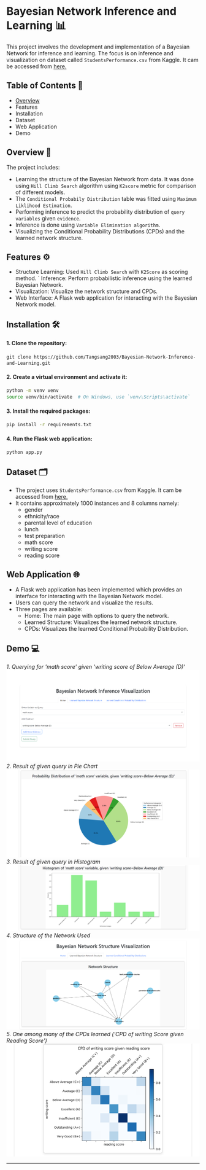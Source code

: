 # Bayesian Network Inference and Learning 📊
This project involves the development and implementation of a Bayesian Network for inference and learning. The focus is on inference and visualization on dataset called `StudentsPerformance.csv` from Kaggle. It cam be accessed from [here.](https://www.kaggle.com/datasets/spscientist/students-performance-in-exams)

## Table of Contents 📃
- [Overview](#overview)
- Features
- Installation
- Dataset
- Web Application
- Demo

## Overview 🔎
The project includes:
- Learning the structure of the Bayesian Network from data. It was done using `Hill Climb Search` algorithm using `K2score` metric for comparison of different models.
- The `Conditional Probabily Distribution` table was fitted using `Maximum Liklihood Estimation`.
- Performing inference to predict the probability distribution of `query variables` given `evidence`.
- Inference is done using `Variable Elimination algorithm`.
- Visualizing the Conditional Probability Distributions (CPDs) and the learned network structure.
## Features ⚙️
- Structure Learning: Used `Hill Climb Search` with `K2Score` as scoring method.
` Inference: Perform probabilistic inference using the learned Bayesian Network.
- Visualization: Visualize the network structure and CPDs.
- Web Interface: A Flask web application for interacting with the Bayesian Network model.
## Installation 🛠️
#### 1. Clone the repository:
```commandline 
git clone https://github.com/Tangsang2003/Bayesian-Network-Inference-and-Learning.git
```

#### 2. Create a virtual environment and activate it:

```bash
python -m venv venv
source venv/bin/activate  # On Windows, use `venv\Scripts\activate`
```
#### 3. Install the required packages:

```bash
pip install -r requirements.txt
```
#### 4. Run the Flask web application: 

```bash
python app.py
```

## Dataset 🗂️
 - The project uses `StudentsPerformance.csv` from Kaggle. It cam be accessed from [here.](https://www.kaggle.com/datasets/spscientist/students-performance-in-exams)
 - It contains approximately 1000 instances and 8 columns namely:
   - gender
   - ethnicity/race
   - parental level of education
   - lunch
   - test preparation
   - math score
   - writing score
   - reading score

## Web Application 🌐
- A Flask web application has been implemented which provides an interface for interacting with the Bayesian Network model. 
- Users can query the network and visualize the results.
- Three pages are available:
  - Home: The main page with options to query the network.
  - Learned Structure: Visualizes the learned network structure.
  - CPDs: Visualizes the learned Conditional Probability Distribution.


## Demo 💻
*1.* *Querying for 'math score' given 'writing score of Below Average (D)'*
![Query](./static/demo/1-query.png)
*2. Result of given query in Pie Chart*
![Pie Chart](./static/demo/2-query-result-1.png)
*3. Result of given query in Histogram*
![Histogram](./static/demo/2-query-result-2.png)
*4. Structure of the Network Used*
![Structure](./static/demo/3-learned-network.png)
*5. One among many of the CPDs learned ('CPD of writing Score given Reading Score')*
![CPD](./static/demo/4-learned-cpds.png)

<hr>





